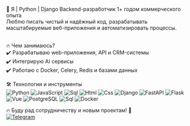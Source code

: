 🚀  Я | Python | Django Backend-разработчик 1+ годом коммерческого опыта <br>
Люблю писать чистый и надёжный код, разрабатывать масштабируемые веб-приложения и автоматизировать процессы.<br><br>

🔥 Чем занимаюсь?<br>
✔️ Разрабатываю web-приложения, API и CRM-системы<br>
✔️ Интегрирую AI сервисы<br>
✔️ Работаю с Docker, Celery, Redis и базами данных<br>

🛠 Технологии и инструменты<br>
![Python](https://img.shields.io/badge/-Python-2f4f4f?style=for-the-badge&logo=python)
![JavaScript](https://img.shields.io/badge/-javascript-c0c0c0?style=for-the-badge&logo=javascript)
![Sql](https://img.shields.io/badge/-sql-000000?style=for-the-badge&logo=postgresql)
![Html](https://img.shields.io/badge/-html-008b8b?style=for-the-badge&logo=html5)
![Css](https://img.shields.io/badge/-css-57719b?style=for-the-badge&logo=c)
![Django](https://img.shields.io/badge/-django-048280?style=for-the-badge&logo=django)
![FastAPI](https://img.shields.io/badge/-fastapi-e4ecfc?style=for-the-badge&logo=fastapi)
![Flask](https://img.shields.io/badge/-flask-046f87?style=for-the-badge&logo=flask) 
![Vue](https://img.shields.io/badge/-vue-085e17?style=for-the-badge&logo=v)
![PostgreSQL](https://img.shields.io/badge/-PostgreSQL-000000?style=for-the-badge&logo=postgresql)
![Sql](https://img.shields.io/badge/-sqlite-000000?style=for-the-badge&logo=sqlite)
![Docker](https://img.shields.io/badge/-docker-042b7d?style=for-the-badge&logo=docker)


🔥 Буду рад сотрудничеству и новым проектам! 🚀<br>
[![Telegram](https://img.shields.io/badge/-telegram-04597c?style=for-the-badge&logo=telegram)](https://t.me/Pa_0tel)

